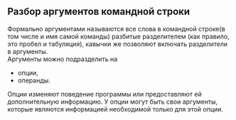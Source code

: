 ## Разбор аргументов командной строки
Формально аргументами называются все слова в командной строке(в том числе и имя самой команды) разбитые разделителем (как правило, это пробел и табуляция), кавычки же позволяют включать разделители в аргументы.  
Аргументы можно подразделить на
- опции,
- операнды.  

Опции изменяют поведение программы или предоставляют ей дополнительную информацию. У опции могут быть свои аргументы, которые являются информацией необходимой только для этой опции.
